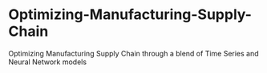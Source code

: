 # Optimizing-Manufacturing-Supply-Chain
Optimizing Manufacturing Supply Chain through a blend of Time Series and Neural Network models
